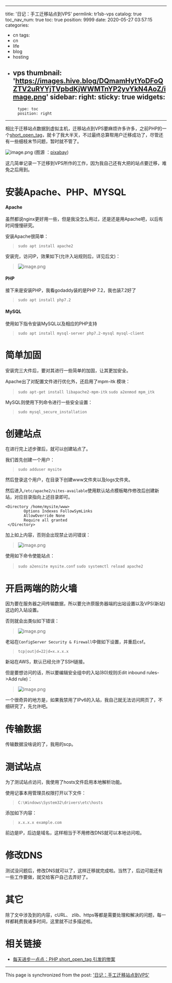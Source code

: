 
---
title: '日记：手工迁移站点到VPS'
permlink: tr1sb-vps
catalog: true
toc_nav_num: true
toc: true
position: 9999
date: 2020-05-27 03:57:15
categories:
- cn
tags:
- cn
- life
- blog
- hosting
- vps
thumbnail: 'https://images.hive.blog/DQmamHytYoDFoQZTV2uRYYjTVpbdKjWWMTnYP2yvYkN4AoZ/image.png'
sidebar:
    right:
        sticky: true
widgets:
    -
        type: toc
        position: right
---


相比于迁移站点数据到虚拟主机，迁移站点到VPS要麻烦许多许多，之前PHP的一个[short_open_tag](https://hive.blog/hive-105017/@oflyhigh/php-shortopentag)，就卡了我大半天，不过最终总算帮用户迁移成功了，尽管还有一些细枝末节问题，暂时就不管了。

![image.png](https://images.hive.blog/DQmamHytYoDFoQZTV2uRYYjTVpbdKjWWMTnYP2yvYkN4AoZ/image.png)
(图源 ：[pixabay](https://pixabay.com/))


这几简单记录一下迁移到VPS所作的工作，因为我自己还有大把的站点要迁移，难免之后用到。

# 安装Apache、PHP、MYSQL

#### Apache

虽然都说nginx更好用一些，但是我没怎么用过，还是还是用Apache吧，以后有时间慢慢研究。

安装Apache很简单：
>`sudo apt install apache2`

安装完，访问IP，效果如下(允许入站规则后，详见后文)：
>![image.png](https://images.hive.blog/DQmar9objU2YdhaAhFVK7RSrK6KQymNENwVkqDt1w6cDQRz/image.png)

#### PHP

接下来是安装PHP，我看godaddy装的是PHP 7.2，我也装7.2好了
>`sudo apt install php7.2`

#### MySQL

使用如下指令安装MySQL以及相应的PHP支持
>`sudo apt install mysql-server php7.2-mysql mysql-client`


# 简单加固

安装完三大件后，要对其进行一些简单的加固，让其更加安全。

Apache出了对配置文件进行优化外，还启用了mpm-itk 模块：
>`sudo apt-get install libapache2-mpm-itk`
>`sudo a2enmod mpm_itk`

MySQL则使用下列命令进行一些安全设置：
>`sudo mysql_secure_installation`

# 创建站点

在进行完上述步骤后，就可以创建站点了。

我们首先创建一个用户：
>`sudo adduser mysite`

然后登录这个用户，在目录下创建www文件夹以及logs文件夹。

然后进入`/etc/apache2/sites-available`使用默认站点模板略作修改后创建新站，对应目录指向上述目录即可。
```
<Directory /home/mysite/www>
        Options Indexes FollowSymLinks
        AllowOverride None
        Require all granted
 </Directory>
```
加上如上内容，否则会出现禁止访问错误：
>![image.png](https://images.hive.blog/DQmf7CxMa8YENAQVjoWYPBSE1XuEb8ZuQBMf6nfpvc9QrM5/image.png)



使用如下命令使能站点：
> `sudo a2ensite mysite.conf`
>`sudo systemctl reload apache2`


# 开启两端的防火墙

因为要在服务器之间传输数据，所以要允许原服务器端的出站设置以及VPS(新站)这边的入站设置。

否则就会出类似如下错误：
>![image.png](https://images.hive.blog/DQmUBFvNVrcpU1omxSTYmAqmeku4VgQaTuei3KUnzqkytiS/image.png)

老站在`ConfigServer Security & Firewall`中做如下设置，并重启csf。
>`tcp|out|d=22|d=x.x.x.x`

新站在AWS，默认已经允许了SSH链接。

但是要想访问的话，所以要编辑安全组中的入站(80)规则(Edit inbound rules->Add rule)：
>![image.png](https://images.hive.blog/DQmU2rQymBq5Xn5BqaVqK43t5r8fM8udShcmQJta6xZJZmi/image.png)

一个很奇异的地方是，如果我禁用了IPv6的入站，我自己就无法访问网页了，不细研究了，先允许吧。

# 传输数据

传输数据没啥说的了，我用的scp。

# 测试站点

为了测试站点访问，我使用了hosts文件启用本地解析功能。

使用记事本用管理员权限打开以下文件：
>`C:\Windows\System32\drivers\etc\hosts`

添加如下内容：
>`x.x.x.x example.com`

前边是IP，后边是域名，这样相当于不用修改DNS就可以本地访问啦。

# 修改DNS

测试没问题后，修改DNS就可以了，这样迁移就完成啦。当然了，后边可能还有一些工作要做，就交给客户自己去弄好了。

# 其它

除了文中涉及到的内容，cURL、 zlib、https等都是需要处理和解决的问题，每一样都耗费我诸多时间，这里就不过多描述啦。


# 相关链接

* [每天进步一点点：PHP short_open_tag 引发的惨案](https://hive.blog/hive-105017/@oflyhigh/php-shortopentag)

- - -

This page is synchronized from the post: ['日记：手工迁移站点到VPS'](https://steemit.com/@oflyhigh/tr1sb-vps)
